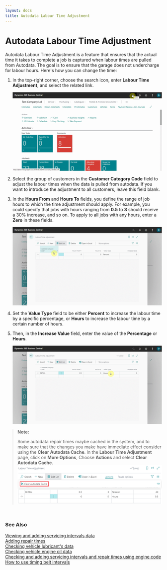 ```yaml
---
layout: docs
title: Autodata Labour Time Adjustment
---
```


# Autodata Labour Time Adjustment

Autodata Labour Time Adjustment is a feature that ensures that the actual time it takes to complete a job is captured when labour times are pulled from Autodata. The goal is to ensure that the garage does not undercharge for labour hours. Here's how you can change the time:
1. In the top-right corner, choose the search icon, enter **Labour Time Adjustment**, and select the related link.

   ![](media/garagehive-autodata-labour-time-adjustment1.gif)

2. Select the group of customers in the **Customer Category Code** field to adjust the labour times when the data is pulled from autodata. If you want to introduce the adjustment to all customers, leave this field blank.
3. In the **Hours From** and **Hours To** fields, you define the range of job hours to which the time adjustment should apply. For example, you could specify that jobs with hours ranging from **0.5** to **3** should receive a 30% increase, and so on. To apply to all jobs with any hours, enter a **Zero** in these fields.

   ![](media/garagehive-autodata-labour-time-adjustment2.gif)

4. Set the **Value Type** field to be either **Percent** to increase the labour time by a specific percentage, or **Hours** to increase the labour time by a certain number of hours.
5. Then, in the **Increase Value** field, enter the value of the **Percentage** or **Hours**.

   ![](media/garagehive-autodata-labour-time-adjustment3.gif)

> **Note:**
>
> Some autodata repair times maybe cached in the system, and to make sure that the changes you make have immediate effect consider using the **Clear Autodata Cache**. In the **Labour Time Adjustment** page, click on **More Options**, Choose **Actions** and select **Clear Autodata Cache**.
> ![](media/garagehive-autodata-labour-time-adjustment4.png)

<br>

### **See Also**

[Viewing and adding servicing intervals data](garagehive-autodata-viewing-and-adding-servicing-intervals.html) \
[Adding repair times](garagehive-autodata-adding-repair-times.html) \
[Checking vehicle lubricant's data](garagehive-autodata-checking-vehicle-lubricant-data.html) \
[Checking vehicle engine oil data](garagehive-autodata-viewing-vehicle-engine-oil-data.html) \
[Checking and adding servicing intervals and repair times using engine code](garagehive-autodata-checking-servicing-intervals-and-adding-repair-times-using-engine-code.html) \
[How to use timing belt intervals](garagehive-timing-belt-intervals-how-to-use-timing-belt-intervals.html)
